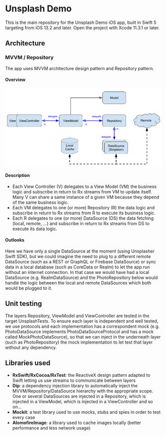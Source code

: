 # Unsplash Demo

This is the main repository for the Unsplash Demo iOS app, built in Swift 5 targeting from iOS 13.2 and later.
Open the project with Xcode 11.3.1 or later.

## Architecture

### MVVM / Repository
The app uses MVVM architecture design pattern and Repository pattern.

#### Overview
![Overview](https://github.com/matvdg/Unsplash/blob/master/overview.png?raw=true)

#### Description
- Each View Controller (V) delegates to a View Model (VM) the business logic and subscribe in return to Rx streams from VM to update itself. Many V can share a same instance of a given VM because they depend of the same business logic.
- Each VM delegates to one (or more) Repository (R) the data logic and subscribe in return to Rx streams from R to execute its business logic.
- Each R delegates to one (or more) DataSource (DS) the data fetching (local, remote, ...) and subscribe in return to Rx streams from DS to execute its data logic. 

#### Outlooks
Here we have only a single DataSource at the moment (using Unsplasher Swift SDK), but we could imagine the need to plug to a different remote DataSource (such as a REST or GraphQL or Firebase DataSource) or sync data in a local database (such as CoreData or Realm) to let the app run without an internet connection. In that case we would have had a local DataSource (e.g. RealmDataSource) and the PhotoRepository below would handle the logic between the local and remote DataSources which both would be plugged to it.

## Unit testing
The layers Repository, ViewModel and ViewController are tested in the target UnsplashTests.
To ensure each layer is independent and well tested, we use protocols and each implementation has a correspondent mock (e.g. PhotoDataSource implements PhotoDataSourceProtocol and has a mock called MockPhotoDataSource), so that we can inject in the underneath layer (such as PhotoRepository) the mock implementation to let test that layer without any dependency.

## Libraries used
- **RxSwift/RxCocoa/RxTest**: the ReactiveX design pattern adapted to Swift letting us use streams to communicate between layers
- **Dip**: a dependency injection library to automatically inject the MVVM/Repository/DataSource hierarchy with the appropriate scope. One or several DataSources are injected in a Repository, which is injected in a ViewModel, which is injected in a ViewController and so on...
- **Mockit**:  a test library used to use mocks, stubs and spies in order to test every case
- **AlomofireImage**: a library used to cache images locally (better performance and less network usage)
